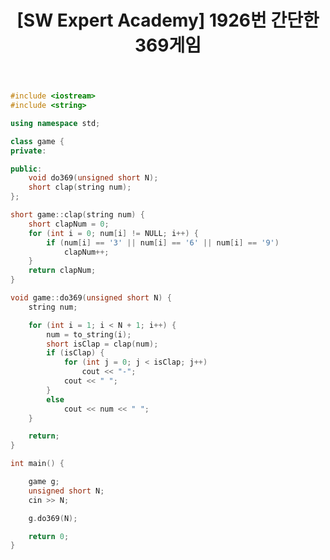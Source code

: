 ﻿---
layout: post
title: "[SW Expert Academy] 1926번 간단한 369게임"
excerpt: "[SW Expert Academy] 1926번 간단한 369게임 풀어보기"
tag:
- SW Expert Academy
- D2
comments: true
---

```c++
#include <iostream>
#include <string>

using namespace std;

class game {
private:

public:
	void do369(unsigned short N);
	short clap(string num);
};

short game::clap(string num) {
	short clapNum = 0;
	for (int i = 0; num[i] != NULL; i++) {
		if (num[i] == '3' || num[i] == '6' || num[i] == '9')
			clapNum++;
	}
	return clapNum;
}

void game::do369(unsigned short N) {
	string num;

	for (int i = 1; i < N + 1; i++) {
		num = to_string(i);
		short isClap = clap(num);
		if (isClap) {
			for (int j = 0; j < isClap; j++)
				cout << "-";
			cout << " ";
		}
		else
			cout << num << " ";
	}

	return;
}

int main() {

	game g;
	unsigned short N;
	cin >> N;

	g.do369(N);

	return 0;
}
```
